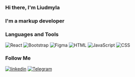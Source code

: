 ### Hi there, I'm Liudmyla

### I'm a markup developer

### Languages and Tools
![React](https://img.shields.io/badge/-React-<COLOR>?style=for-the-badge&logo=react)
![Bootstrap](https://img.shields.io/badge/-Bootstrap-blue?style=for-the-badge&logo=Bootstrap)
![Figma](https://img.shields.io/badge/-Figma-yellowgreen?style=for-the-badge&logo=Figma)
![HTML](https://img.shields.io/badge/-HTML-ff69b4?style=for-the-badge&logo=html)
![JavaScript](https://img.shields.io/badge/-JavaScript-9cf?style=for-the-badge&logo=JavaScript)
![CSS](https://img.shields.io/badge/-CSS-blueviolet?style=for-the-badge&logo=CSS)


### Follow Me
[![linkedin](https://img.shields.io/badge/-Linkedin-blue?style=for-the-badge&logo=linkedin)](https://www.linkedin.com/in/liudmyla-murzina-751a53185)
[![Telegram](https://img.shields.io/badge/-Telegram-blue?style=for-the-badge&logo=telegram)](https://t.me/liudmylamurzina)
